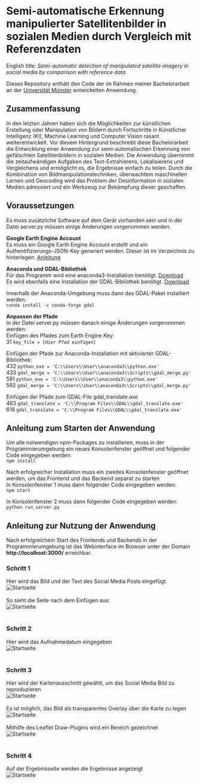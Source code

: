 # Semi-automatische Erkennung manipulierter Satellitenbilder in sozialen Medien durch Vergleich mit Referenzdaten
English title: _Semi-automatic detection of manipulated satellite imagery in social media by comparison with reference data_

Dieses Repository enthält den Code der im Rahmen meiner Bachelorarbeit an der [Universität Münster](https://www.uni-muenster.de/Geoinformatics/) entwickelten Anwendung.

## Zusammenfassung
In den letzten Jahren haben sich die Möglichkeiten zur künstlichen Erstellung oder Manipulation von Bildern durch Fortschritte in Künstlicher Intelligenz (KI), Machine Learning und Computer Vision rasant weiterentwickelt. Vor diesem Hintergrund beschreibt diese Bachelorarbeit die Entwicklung einer Anwendung zur semi-automatischen Erkennung von gefälschten Satellitenbildern in sozialen Medien. Die Anwendung übernimmt die zeitaufwändigen Aufgaben des Text-Extrahierens, Lokalisierens und Vergleichens und ermöglicht es, die Ergebnisse einfach zu teilen. Durch die Kombination von Bildmanipulationstechniken, überwachtem maschinellen Lernen und Geocoding wird das Problem der Desinformation in sozialen Medien adressiert und ein Werkzeug zur Bekämpfung dieser geschaffen.

## Voraussetzungen
Es muss zusätzliche Software auf dem Gerät vorhanden sein und in der Datei server.py müssen einige Änderungen vorgenommen werden.  

**Google Earth Engine Account**  
Es muss ein Google Earth Engine Account erstellt und ein Authentifizierungs-JSON-Key generiert werden. Dieser ist im Verzeichnis zu hinterlegen. [Anleitung](https://developers.google.com/earth-engine/guides/app_key)  


**Anaconda und GDAL-Bibliothek**  
Für das Programm wird eine anaconda3-Installation benötigt. [Download](https://www.anaconda.com/download)  
Es wird ebenfalls eine Installation der GDAL-Bibliothek benötigt. [Download](https://gdal.org/download.html)  

Innerhalb der Anaconda-Umgebung muss dann das GDAL-Paket installiert werden:  
```conda install -c conda-forge gdal```  


**Anpassen der Pfade**  
In der Datei server.py müssen danach einige Änderungen vorgenommen werden:  
Einfügen des Pfades zum Earth Engine Key:  
31 ```key_file = [Hier Pfad einfügen]```  

Einfügen der Pfade zur Anaconda-Installation mit aktivierter GDAL-Bibliothek:  
432 ```python_exe = 'C:\\Users\\User\\anaconda3\\python.exe'```  
433 ```gdal_merge = 'C:\\Users\\User\\anaconda3\\Scripts\\gdal_merge.py'```  
591 ```python_exe = 'C:\\Users\\User\\anaconda3\\python.exe'```  
592 ```gdal_merge = 'C:\\Users\\User\\anaconda3\\Scripts\\gdal_merge.py'```  

Einfügen der Pfade zum GDAL-File gdal_translate.exe  
463 ```gdal_translate = 'C:\\Program Files\\GDAL\\gdal_translate.exe'```  
618 ```gdal_translate = 'C:\\Program Files\\GDAL\\gdal_translate.exe'```  
            

## Anleitung zum Starten der Anwendung
Um alle notwendigen npm-Packages zu installieren, muss in der Programmierumgebung ein neues Konsolenfenster geöffnet und folgender Code eingegeben werden:  
```npm install```

Nach erfolgreicher Installation muss ein zweites Konsolenfenster geöffnet werden, um das Frontend und das Backend separat zu starten  
In Konsolenfenster 1 muss dann folgender Code eingegeben werden:  
```npm start```

In Konsolenfenster 2 muss dann folgender Code eingegeben werden:  
```python run_server.py```

## Anleitung zur Nutzung der Anwendung
Nach erfolgreichem Start des Frontends und Backends in der Programmierumgebung ist das Webinterface im Browser unter der Domain **http://localhost:3000/** erreichbar.

### Schritt 1
Hier wird das Bild und der Text des Social Media Posts eingefügt.
<br>
![Startseite](readMeImages/1.png)
<br>
<br>
So sieht die Seite nach dem Einfügen aus:
<br>
![Startseite](readMeImages/2.png)
<br>
<br>
### Schritt 2
Hier wird das Aufnahmedatum eingegeben
<br>
![Startseite](readMeImages/4.png)
<br>
<br>
### Schritt 3
Hier wird der Kartenausschnitt gewählt, um das Social Media Bild zu reproduzieren
<br>
![Startseite](readMeImages/5.png)
<br>
<br>
Es ist möglich, das Bild als transparentes Overlay über die Karte zu legen
<br>
![Startseite](readMeImages/6.png)
<br>
<br>
Mithilfe des Leaflet Draw-Plugins wird ein Bereich gezeichnet
<br>
![Startseite](readMeImages/7.png)
<br>
<br>
### Schritt 4
Auf der Ergebnisseite werden die Ergebnisse angezeigt
<br>
![Startseite](readMeImages/8.png)

